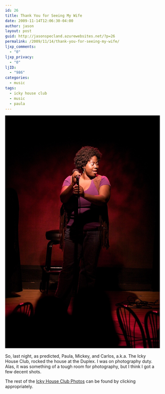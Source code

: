 ```yaml
---
id: 26
title: Thank You for Seeing My Wife
date: 2009-11-14T12:06:30-04:00
author: jason
layout: post
guid: http://jasonspecland.azurewebsites.net/?p=26
permalink: /2009/11/14/thank-you-for-seeing-my-wife/
ljxp_comments:
  - "0"
ljxp_privacy:
  - "0"
ljID:
  - "986"
categories:
  - music
tags:
  - icky house club
  - music
  - paula
---
```

![Paula Performs with the Icky House Club](../images/paula_concert.jpg)

So, last night, as predicted, Paula, Mickey, and Carlos, a.k.a. The Icky House Club, rocked the house at the Duplex. I was on photography duty. Alas, it was something of a tough room for photography, but I think I got a few decent shots.</p> 

The rest of the [Icky House Club Photos](http://www.flickr.com/photos/jayspec/sets/72157622677257501/) can be found by clicking appropriately.</p>